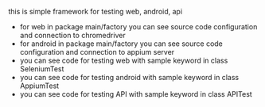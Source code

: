this is simple framework for testing web, android, api
- for web in package main/factory you can see source code configuration and connection to chromedriver
- for android in package main/factory you can see source code configuration and connection to appium server
- you can see code for testing web with sample keyword in class SeleniumTest
- you can see code for testing android with sample keyword in class AppiumTest
- you can see code for testing API with sample keyword in class APITest
